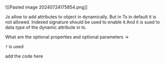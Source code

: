 ![[Pasted image 20240724175854.png]]

Js allow to add attributes to object in dynamically. But in Ts in default it is not allowed. Indexed signature should be used to enable it.And it is sued to data type of the dynamic attribute in ts.

What are the optional properties and optional parameters -> 

`?` is used

add the code here

